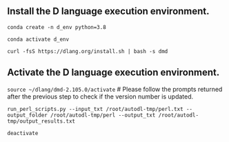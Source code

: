 ## Install the D language execution environment.

```conda create -n d_env python=3.8```

```conda activate d_env```

```curl -fsS https://dlang.org/install.sh | bash -s dmd```


## Activate the D language execution environment.
```source ~/dlang/dmd-2.105.0/activate```  # Please follow the prompts returned after the previous step to check if the version number is updated.

```run_perl_scripts.py --input_txt /root/autodl-tmp/perl.txt --output_folder /root/autodl-tmp/perl --output_txt /root/autodl-tmp/output_results.txt```

```deactivate```

